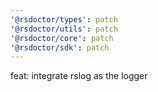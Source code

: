 ```yaml
---
'@rsdoctor/types': patch
'@rsdoctor/utils': patch
'@rsdoctor/core': patch
'@rsdoctor/sdk': patch
---
```


feat: integrate rslog as the logger
